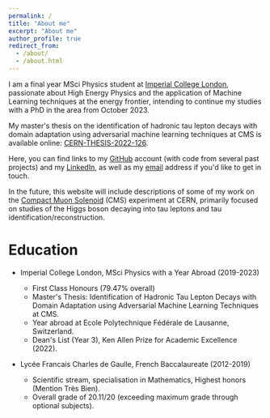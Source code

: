 ```yaml
---
permalink: /
title: "About me"
excerpt: "About me"
author_profile: true
redirect_from: 
  - /about/
  - /about.html
---
```





I am a final year MSci Physics student at [Imperial College London](https://www.imperial.ac.uk/ "ICL"),
passionate about High Energy Physics and the application of Machine Learning techniques at the energy frontier, 
 intending to continue my studies with a PhD in the area from October 2023. 

My master's thesis on the identification of hadronic tau lepton decays with domain adaptation using adversarial machine learning techniques at CMS is available online:
 [CERN-THESIS-2022-126](https://cds.cern.ch/record/2827366/ "Thesis").

Here, you can find links to my [GitHub](https://github.com/lucasrussell01 "github") account (with code from several past projects) and my 
[LinkedIn](https://www.linkedin.com/in/lucasrussell01/ "linkedin"), as well as my [email](mailto:lucas.russell@cern.ch "mail") address 
if you'd like to get in touch. 

In the future, this website will include descriptions of some of my work on the [Compact Muon Solenoid](https://cms.cern/ "CMS") (CMS) experiment at CERN,
primarily focused on studies of the Higgs boson decaying into tau leptons and tau identification/reconstruction. 

Education
======
* Imperial College London, MSci Physics with a Year Abroad (2019-2023)
  * First Class Honours (79.47% overall)
  * Master's Thesis:  Identification of Hadronic Tau Lepton Decays with Domain Adaptation using Adversarial Machine Learning Techniques at CMS.
  * Year abroad at Ecole Polytechnique F&eacute;d&eacute;rale de Lausanne, Switzerland.
  * Dean's List (Year 3), Ken Allen Prize for Academic Excellence (2022).

* Lyc&eacute;e Francais Charles de Gaulle, French Baccalaureate (2012-2019)
  * Scientific stream, specialisation in Mathematics, Highest honors (Mention Tr&egrave;s Bien).
  * Overall grade of 20.11/20 (exceeding maximum grade through optional subjects).
